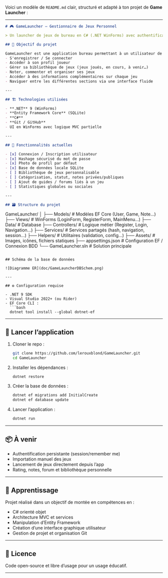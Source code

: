Voici un modèle de `README.md` clair, structuré et adapté à ton projet de **Game Launcher** :

---

```markdown
# 🎮 GameLauncher – Gestionnaire de Jeux Personnel

> Un launcher de jeux de bureau en C# (.NET WinForms) avec authentification, bibliothèque personnalisée et suivi d’expérience joueur.

## 🚀 Objectif du projet

GameLauncher est une application bureau permettant à un utilisateur de :
- S'enregistrer / Se connecter
- Accéder à son profil joueur
- Gérer sa bibliothèque de jeux (jeux joués, en cours, à venir…)
- Noter, commenter et organiser ses jeux
- Accéder à des informations complémentaires sur chaque jeu
- Naviguer entre les différentes sections via une interface fluide

---

## 🏗️ Technologies utilisées

- **.NET** 9 (WinForms)
- **Entity Framework Core** (SQLite)
- **C#**
- **Git / GitHub**
- UI en WinForms avec logique MVC partielle

---

## 🔧 Fonctionnalités actuelles

- [x] Connexion / Inscription utilisateur
- [x] Hashage sécurisé du mot de passe
- [x] Photo de profil par défaut
- [x] Base de données locale SQLite
- [ ] Bibliothèque de jeux personnalisable
- [ ] Catégorisation, statut, notes privées/publiques
- [ ] Ajout de guides / forums liés à un jeu 
- [ ] Statistiques globales ou sociales

---

## 🗃️ Structure du projet

```

GameLauncher/
│
├── Models/              # Modèles EF Core (User, Game, Note…)
├── Views/               # WinForms (LoginForm, RegisterForm, MainMenu…)
├── Data/                # Database
├── Controllers/         # Logique métier (Register, Login, Navigation…)
├── Services/            # Services partagés (hash, navigation, session…)
├── Helpers/             # Utilitaires (validation, config…)
├── Assets/              # Images, icônes, fichiers statiques
├── appsettings.json     # Configuration EF / Connexion BDD
└── GameLauncher.sln     # Solution principale

```

## Schéma de la base de données

![Diagramme ER](doc/GameLauncherDBSchem.png)

---

## ⚙️ Configuration requise

- .NET 9 SDK
- Visual Studio 2022+ (ou Rider)
- EF Core CLI :
  ```bash
  dotnet tool install --global dotnet-ef
````

---

## 🔄 Lancer l’application

1. Cloner le repo :

   ```bash
   git clone https://github.com/lerouxblond/GameLauncher.git
   cd GameLauncher
   ```

2. Installer les dépendances :

   ```
   dotnet restore
   ```

3. Créer la base de données :

   ```bash
   dotnet ef migrations add InitialCreate
   dotnet ef database update
   ```

4. Lancer l’application :

   ```bash
   dotnet run
   ```

---

## 📦 À venir

* Authentification persistante (session/remember me)
* Importation manuel des jeux
* Lancement de jeux directement depuis l’app
* Rating, notes, forum et bibliothèque personnelle

---

## 🧠 Apprentissage

Projet réalisé dans un objectif de montée en compétences en :

* C# orienté objet
* Architecture MVC et services
* Manipulation d’Entity Framework
* Création d’une interface graphique utilisateur
* Gestion de projet et organisation Git

---

## 📄 Licence

Code open-source et libre d’usage pour un usage éducatif.

---

```